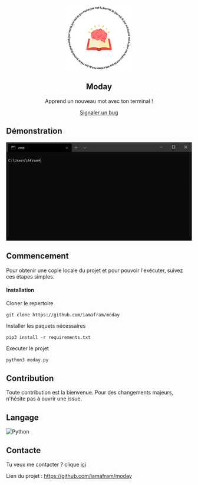 <p align="center">
 <img src="https://github.com/iamafram/moday/blob/master/img/logo.png" align="center" alt="logo" />
 <h2 align="center">Moday</h2>
 <p align="center">Apprend un nouveau mot avec ton terminal ! </p>
</p>

  <p align="center">
    <a href="https://github.com/iamafram/moday/issues">Signaler un bug</a>
  </p>
</p>

## Démonstration 

<p align="center">
 <img src="https://github.com/iamafram/moday/blob/master/img/demo.gif" align="center" alt="demo" />
</p>

## Commencement

Pour obtenir une copie locale du projet et pour pouvoir l'exécuter, suivez ces étapes simples.

#### Installation

Cloner le repertoire

    git clone https://github.com/iamafram/moday

Installer les paquets nécessaires

    pip3 install -r requirements.txt  

Executer le projet 

```python
python3 moday.py
```

## Contribution
Toute contribution est la bienvenue. Pour des changements majeurs, n'hésite pas à ouvrir une issue.

## Langage
<img alt="Python" src="https://img.shields.io/badge/python%20-%2314354C.svg?&style=for-the-badge&logo=python&logoColor=white"/>

## Contacte

Tu veux me contacter ? clique [ici](mailto:aframdiril@gmail.com)

Lien du projet : https://github.com/iamafram/moday